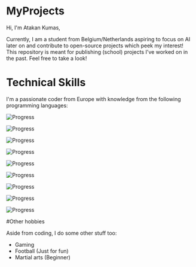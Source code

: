 # MyProjects
Hi, I'm Atakan Kumas, 

Currently, I am a student from Belgium/Netherlands aspiring to focus on AI later on and contribute to open-source projects which peek my interest!
This repository is meant for publishing (school) projects I've worked on in the past.
Feel free to take a look!

# Technical Skills
I'm a passionate coder from Europe with knowledge from the following programming languages:

![Progress](https://progress-bar.xyz/85/?title=Python&width=500)

![Progress](https://progress-bar.xyz/90/?title=C%2B%2B&width=500)

![Progress](https://progress-bar.xyz/70/?title=Java&width=500)

![Progress](https://progress-bar.xyz/75/?title=JavaScript&width=500)

![Progress](https://progress-bar.xyz/55/?title=Dart&width=500)

![Progress](https://progress-bar.xyz/40/?title=C&width=500)

![Progress](https://progress-bar.xyz/60/?title=SQL&width=500)

![Progress](https://progress-bar.xyz/30/?title=PHP&width=500)

![Progress](https://progress-bar.xyz/20/?title=R&width=500)

#Other hobbies

Aside from coding, I do some other stuff too:
- Gaming 
- Football (Just for fun)
- Martial arts (Beginner)
